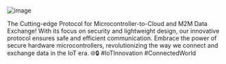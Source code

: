 ![image](https://github.com/homecircuit/minipacklink/assets/132191747/0007665e-a323-4e19-b75b-ed8a876a593c)

The Cutting-edge Protocol for Microcontroller-to-Cloud and M2M Data Exchange! With its focus on security and lightweight design, our innovative protocol ensures safe and efficient communication. Embrace the power of secure hardware microcontrollers, revolutionizing the way we connect and exchange data in the IoT era. 🌐🔒 #IoTInnovation #ConnectedWorld



